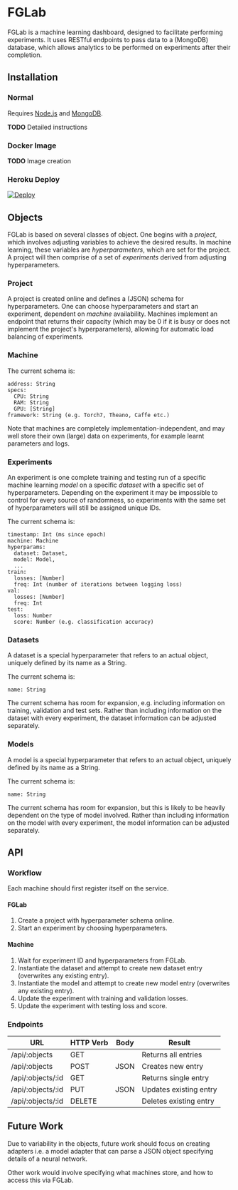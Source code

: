 # FGLab

FGLab is a machine learning dashboard, designed to facilitate performing experiments. It uses RESTful endpoints to pass data to a (MongoDB) database, which allows analytics to be performed on experiments after their completion.

## Installation

### Normal

Requires [Node.js](https://nodejs.org/) and [MongoDB](https://www.mongodb.org/).

**TODO** Detailed instructions

### Docker Image

**TODO** Image creation

### Heroku Deploy

[![Deploy](https://www.herokucdn.com/deploy/button.png)](https://heroku.com/deploy)

## Objects

FGLab is based on several classes of object. One begins with a *project*, which involves adjusting variables to achieve the desired results. In machine learning, these variables are *hyperparameters*, which are set for the project. A project will then comprise of a set of *experiments* derived from adjusting hyperparameters.

### Project

A project is created online and defines a (JSON) schema for hyperparameters. One can choose hyperparameters and start an experiment, dependent on *machine* availability. Machines implement an endpoint that returns their capacity (which may be 0 if it is busy or does not implement the project's hyperparameters), allowing for automatic load balancing of experiments.

### Machine

The current schema is:

```
address: String
specs:
  CPU: String
  RAM: String
  GPU: [String]
framework: String (e.g. Torch7, Theano, Caffe etc.)
```

Note that machines are completely implementation-independent, and may well store their own (large) data on experiments, for example learnt parameters and logs.

### Experiments

An experiment is one complete training and testing run of a specific machine learning *model* on a specific *dataset* with a specific set of hyperparameters. Depending on the experiment it may be impossible to control for every source of randomness, so experiments with the same set of hyperparameters will still be assigned unique IDs.

The current schema is:

```
timestamp: Int (ms since epoch)
machine: Machine
hyperparams:
  dataset: Dataset,
  model: Model,
  ...
train:
  losses: [Number]
  freq: Int (number of iterations between logging loss)
val:
  losses: [Number]
  freq: Int
test:
  loss: Number
  score: Number (e.g. classification accuracy)
```

### Datasets

A dataset is a special hyperparameter that refers to an actual object, uniquely defined by its name as a String.

The current schema is:

```
name: String
```

The current schema has room for expansion, e.g. including information on training, validation and test sets. Rather than including information on the dataset with every experiment, the dataset information can be adjusted separately.

### Models

A model is a special hyperparameter that refers to an actual object, uniquely defined by its name as a String.

The current schema is:

```
name: String
```

The current schema has room for expansion, but this is likely to be heavily dependent on the type of model involved. Rather than including information on the model with every experiment, the model information can be adjusted separately.

## API

### Workflow

Each machine should first register itself on the service.

#### FGLab

1. Create a project with hyperparameter schema online.
1. Start an experiment by choosing hyperparameters.

#### Machine

1. Wait for experiment ID and hyperparameters from FGLab.
1. Instantiate the dataset and attempt to create new dataset entry (overwrites any existing entry).
1. Instantiate the model and attempt to create new model entry (overwrites any existing entry).
1. Update the experiment with training and validation losses.
1. Update the experiment with testing loss and score.

### Endpoints

| URL               | HTTP Verb | Body | Result                 |
|-------------------|-----------|------|------------------------|
| /api/:objects     | GET       |      | Returns all entries    |
| /api/:objects     | POST      | JSON | Creates new entry      |
| /api/:objects/:id | GET       |      | Returns single entry   |
| /api/:objects/:id | PUT       | JSON | Updates existing entry |
| /api/:objects/:id | DELETE    |      | Deletes existing entry |

## Future Work

Due to variability in the objects, future work should focus on creating adapters i.e. a model adapter that can parse a JSON object specifying details of a neural network.

Other work would involve specifying what machines store, and how to access this via FGLab.
